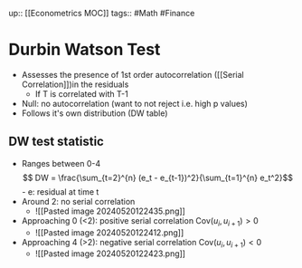 up:: [[Econometrics MOC]]
tags:: #Math #Finance  
# Durbin Watson Test
- Assesses the presence of 1st order autocorrelation ([[Serial Correlation]])in the residuals
	- If T is correlated with T-1
- Null: no autocorrelation (want to not reject i.e. high p values)
- Follows it's own distribution (DW table)

## DW test statistic
- Ranges between 0-4
$$ DW = \frac{\sum_{t=2}^{n} (e_t - e_{t-1})^2}{\sum_{t=1}^{n} e_t^2}$$
			- e: residual at time t
- Around 2: no serial correlation
	- ![[Pasted image 20240520122435.png]]
- Approaching 0 (<2): positive serial correlation $\text{Cov}(u_i, u_{i+1}) > 0$
	- ![[Pasted image 20240520122412.png]]
- Approaching 4 (>2): negative serial correlation $\text{Cov}(u_i, u_{i+1}) < 0$
	- ![[Pasted image 20240520122423.png]]
	